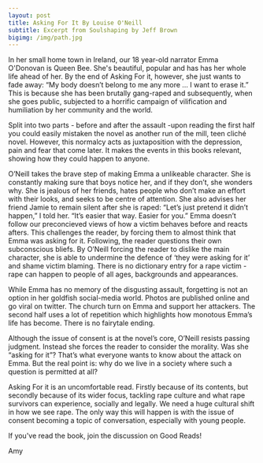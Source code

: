 ```yaml
---
layout: post
title: Asking For It By Louise O'Neill
subtitle: Excerpt from Soulshaping by Jeff Brown
bigimg: /img/path.jpg
---
```


In her small home town in Ireland, our 18 year-old narrator Emma O'Donovan is Queen Bee. She's beautiful, popular and has has her whole life ahead of her. By the end of Asking For it, however, she just wants to fade away: “My body doesn’t belong to me any more … I want to erase it.” This is because she has been brutally gang-raped and subsequently, when she goes public, subjected to a horrific campaign of vilification and humiliation by her community and the world.

Split into two parts - before and after the assault -upon reading the first half you could easily mistaken the novel as another run of the mill, teen cliché novel. However, this normalcy acts as juxtaposition with the depression, pain and fear that come later. It makes the events in this books relevant, showing how they could happen to anyone.

O’Neill takes the brave step of making Emma a unlikeable character. She is constantly making sure that boys notice her, and if they don’t, she wonders why. She is jealous of her friends, hates people who don’t make an effort with their looks, and seeks to be centre of attention. She also advises her friend Jamie to remain silent after she is raped: “Let’s just pretend it didn’t happen,” I told her. “It’s easier that way. Easier for you.” Emma doesn’t follow our preconcieved views of how a victim behaves before and reacts afters. This challenges the reader, by forcing them to almost think that Emma was asking for it. Following, the reader questions their own subconscious bliefs. By O’Neill forcing the reader to dislike the main character, she is able to undermine the defence of ‘they were asking for it’ and shame victim blaming. There is no dictionary entry for a rape victim - rape can happen to people of all ages, backgrounds and appearances. 

While Emma has no memory of the disgusting assault, forgetting is not an option in her goldfish social-media world. Photos are published online and go viral on twitter. The church turn on Emma and support her attackers. The second half uses a lot of repetition which highlights how monotous Emma’s life has become. There is no fairytale ending.

Although the issue of consent is at the novel’s core, O’Neill resists passing judgment. Instead she forces the reader to consider the morality. Was she “asking for it”? That’s what everyone wants to know about the attack on Emma. But the real point is: why do we live in a society where such a question is permitted at all? 

Asking For it is an uncomfortable read. Firstly because of its contents, but secondly because of its wider focus, tackling rape culture and what rape survivors can experience, socially and legally. We need a huge cultural shift in how we see rape. The only way this will happen is with the issue of consent becoming a topic of conversation, especially with young people.

If you've read the book, join the discussion on Good Reads!

Amy

